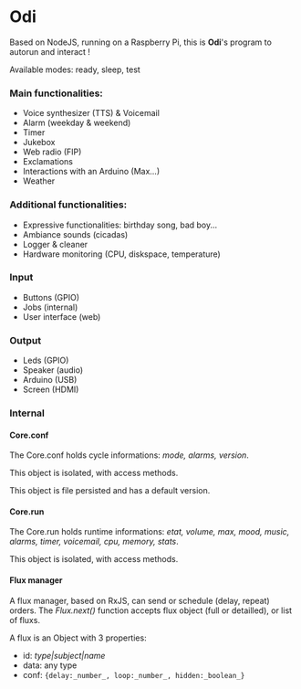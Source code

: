 # Odi

Based on NodeJS, running on a Raspberry Pi, this is **Odi**'s program to autorun and interact !

Available modes: ready, sleep, test

### Main functionalities:

- Voice synthesizer (TTS) & Voicemail
- Alarm (weekday & weekend)
- Timer
- Jukebox
- Web radio (FIP)
- Exclamations
- Interactions with an Arduino (Max...)
- Weather

### Additional functionalities:

- Expressive functionalities: birthday song, bad boy...
- Ambiance sounds (cicadas)
- Logger & cleaner
- Hardware monitoring (CPU, diskspace, temperature)

### Input

- Buttons (GPIO)
- Jobs (internal)
- User interface (web)

### Output

- Leds (GPIO)
- Speaker (audio)
- Arduino (USB)
- Screen (HDMI)

### Internal

#### Core.conf

The Core.conf holds cycle informations: _mode, alarms, version_.

This object is isolated, with access methods.

This object is file persisted and has a default version.

#### Core.run

The Core.run holds runtime informations: _etat, volume, max, mood, music, alarms, timer, voicemail, cpu, memory, stats_.

This object is isolated, with access methods.

#### Flux manager

A flux manager, based on RxJS, can send or schedule (delay, repeat) orders.
The _Flux.next()_ function accepts flux object (full or detailled), or list of fluxs.

A flux is an Object with 3 properties:

- id: _type|subject|name_
- data: any type
- conf: `{delay:_number_, loop:_number_, hidden:_boolean_}`
